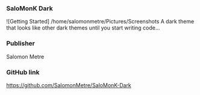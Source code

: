 ### SaloMonK Dark

![Getting Started] /home/salomonmetre/Pictures/Screenshots
A dark theme that looks like other dark themes until you start writing code...

### Publisher
Salomon Metre

### GitHub link
https://github.com/SalomonMetre/SaloMonK-Dark

